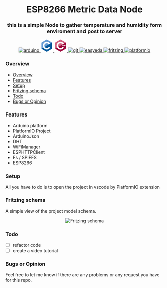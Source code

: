 <h1 align="center">ESP8266 Metric Data Node</h1>
<h3 align="center">this is a simple Node to gather temperature and humidity form enviroment and post to server</h3>
<p align="center">
<a href="https://www.arduino.cc/" target="_blank"> <img src="https://cdn.worldvectorlogo.com/logos/arduino-1.svg" alt="arduino" width="40" height="40"/> </a> <a href="https://www.cprogramming.com/" target="_blank"> <img src="https://raw.githubusercontent.com/devicons/devicon/master/icons/c/c-original.svg" alt="c" width="40" height="40"/> </a> <a href="https://www.w3schools.com/cpp/" target="_blank"> <img src="https://raw.githubusercontent.com/devicons/devicon/master/icons/cplusplus/cplusplus-original.svg" alt="cplusplus" width="40" height="40"/> </a> <a href="https://git-scm.com/" target="_blank"> <img src="https://www.vectorlogo.zone/logos/git-scm/git-scm-icon.svg" alt="git" width="40" height="40"/> </a> <a href="https://easyeda.com" target="_blank"> <img src="https://easyeda.com/images/easyeda-thumbnail.png?id=d5ed1fe5930602975df1" alt="easyeda" width="40" height="40"/> </a>
<a href="https://sparkfun.com/" target="_blank"> <img src="https://cdn.sparkfun.com/assets/5/3/4/3/1/52b1e48a757b7f28448b4567.png" alt="fritzing" width="40" height="40"/> </a>
  <a href="https://platformio.org" target="_blank"> <img src="https://cdn.platformio.org/images/platformio-logo.17fdc3bc.png" alt="platformio" width="40" height="40"/> </a>
</p>

### Overview
- [Overview](#overview)
- [Features](#features)
- [Setup](#setup)
- [Fritzing schema](#fritzing-schema)
- [Todo](#todo)
- [Bugs or Opinion](#bugs-or-opinion)



### Features
- Arduino platform
- PlatformIO Project
- ArduinoJson
- DHT
- WiFiManager
- ESPHTTPClient
- Fs / SPIFFS
- ESP8266


### Setup
All you have to do is to open the project in vscode by PlatformIO extension

### Fritzing schema
A simple view of the project model schema.
<p align="center">
<img src="" alt="Fritzing schema" width="500"/>
</p>



### Todo
- [ ] refactor code
- [ ] create a video tutorial

### Bugs or Opinion
Feel free to let me know if there are any problems or any request you have for this repo.
